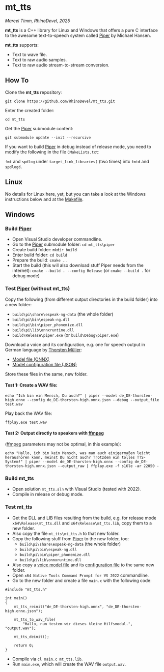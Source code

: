 # mt_tts

*Marcel Timm, RhinoDevel, 2025*

**mt_tts** is a C++ library for Linux and Windows that offers a pure C interface
to the awesome text-to-speech system called
[Piper](https://github.com/rhasspy/piper) by Michael Hansen.

**mt_tts** supports:
- Text to wave file.
- Text to raw audio samples.
- Text to raw audio stream-to-stream conversion.

## How To

Clone the **mt_tts** repository:

`git clone https://github.com/RhinoDevel/mt_tts.git`

Enter the created folder:

`cd mt_tts`

Get the [Piper](https://github.com/rhasspy/piper) submodule content:

`git submodule update --init --recursive`

If you want to build [Piper](https://github.com/rhasspy/piper) in debug instead
of release mode, you need to modify the following in the file `CMakeLists.txt`:

`fmt` and `spdlog` under `target_link_libraries(` (two times) into `fmtd` and
`spdlogd`.

## Linux

No details for Linux here, yet, but you can take a look at the Windows
instructions below and at the [Makefile](./mt_tts/Makefile).

## Windows

### Build [Piper](https://github.com/rhasspy/piper)

- Open Visual Studio developer commandline.
- Go to the [Piper](https://github.com/rhasspy/piper) submodule folder:
  `cd mt_tts\piper`
- Create build folder: `mkdir build`
- Enter build folder: `cd build`
- Prepare the build: `cmake ..`
- Start the build (this will also download stuff Piper needs from the internet):
  `cmake --build . --config Release` (or `cmake --build .` for debug mode)

### Test [Piper](https://github.com/rhasspy/piper) (without mt_tts)

Copy the following (from different output directories in the build folder) into
a new folder:
- `build\pi\share\espeak-ng-data` (the whole folder)
- `build\pi\bin\espeak-ng.dll`
- `build\pi\bin\piper_phonemize.dll`
- `build\pi\lib\onnxruntime.dll`
- `build\Release\piper.exe` (or `build\Debug\piper.exe`)

Download a voice and its configuration, e.g. one for speech output in German language by [Thorsten Müller](https://github.com/thorstenMueller/Thorsten-Voice):

- [Model file (ONNX)](https://huggingface.co/rhasspy/piper-voices/resolve/v1.0.0/de/de_DE/thorsten/high/de_DE-thorsten-high.onnx?download=true)
- [Model configuration file (JSON)](https://huggingface.co/rhasspy/piper-voices/resolve/v1.0.0/de/de_DE/thorsten/high/de_DE-thorsten-high.onnx.json?download=true)

Store these files in the same, new folder.

#### Test 1: Create a WAV file:

`echo "Ich bin ein Mensch, Du auch?" | piper --model de_DE-thorsten-high.onnx --config de_DE-thorsten-high.onnx.json --debug --output_file test.wav`

Play back the WAV file:

`ffplay.exe test.wav`

#### Test 2: Output directly to speakers with [ffmpeg](https://ffmpeg.org/)
([ffmpeg](https://ffmpeg.org/) parameters may not be optimal, in this example):

`echo "Hallo, ich bin kein Mensch, was man auch einigermaßen leicht heraushören kann, meinst Du nicht auch? Trotzdem ein tolles TTS-System!" | piper --model de_DE-thorsten-high.onnx --config de_DE-thorsten-high.onnx.json --output_raw | ffplay.exe -f s16le -ar 22050 -`

### Build mt_tts

- Open solution `mt_tts.sln` with Visual Studio (tested with 2022).
- Compile in release or debug mode.

### Test mt_tts

- Get the DLL and LIB files resulting from the build, e.g. for release mode
  `x64\Release\mt_tts.dll` and `x64\Release\mt_tts.lib`, copy them to a new
  folder.
- Also copy the file `mt_tts\mt_tts.h` to that new folder.
- Copy the following stuff from [Piper](https://github.com/rhasspy/piper) to the
  new folder, too:
  - `build\pi\share\espeak-ng-data` (the whole folder)
  - `build\pi\bin\espeak-ng.dll`
  - `build\pi\bin\piper_phonemize.dll`
  - `build\pi\lib\onnxruntime.dll`
- Also copy a [voice model file](https://huggingface.co/rhasspy/piper-voices/resolve/v1.0.0/de/de_DE/thorsten/high/de_DE-thorsten-high.onnx?download=true) and its [configuration file](https://huggingface.co/rhasspy/piper-voices/resolve/v1.0.0/de/de_DE/thorsten/high/de_DE-thorsten-high.onnx.json?download=true.json) to the same new folder.
- Open `x64 Native Tools Command Prompt for VS 2022` commandline.
- Go to the new folder and create a file `main.c` with the following code:

```
#include "mt_tts.h"

int main()
{
    mt_tts_reinit("de_DE-thorsten-high.onnx", "de_DE-thorsten-high.onnx.json");

    mt_tts_to_wav_file(
        "Hallo, nun testen wir dieses kleine Hilfsmodul.", "output.wav");

    mt_tts_deinit();

    return 0;
}
```

- Compile via `cl main.c mt_tts.lib`.
- Run `main.exe`, which will create the WAV file `output.wav`.